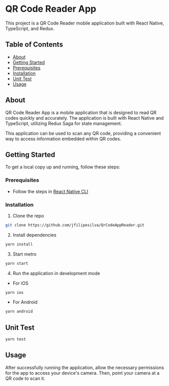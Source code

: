 # QR Code Reader App

This project is a QR Code Reader mobile application built with React Native, TypeScript, and Redux.

## Table of Contents

- [About](#about)
- [Getting Started](#getting-started)
- [Prerequisites](#prerequisites)
- [Installation](#installation)
- [Unit Test](#unit-test)
- [Usage](#usage)

## About

QR Code Reader App is a mobile application that is designed to read QR codes quickly and accurately. The application is built with React Native and TypeScript, utilizing Redux Saga for state management.

This application can be used to scan any QR code, providing a convenient way to access information embedded within QR codes.

## Getting Started

To get a local copy up and running, follow these steps:

### Prerequisites

- Follow the steps in [React Native CLI](https://reactnative.dev/docs/environment-setup)

### Installation

1. Clone the repo

```sh
git clone https://github.com/jfilipesilva/QrCodeAppReader.git
```

2. Install dependencies

```sh
yarn install
```

3. Start metro

```sh
yarn start
```

4. Run the application in development mode

- For iOS

```sh
yarn ios
```

- For Android

```sh
yarn android
```

## Unit Test

```sh
yarn test
```

## Usage

After successfully running the application, allow the necessary permissions for the app to access your device's camera. Then, point your camera at a QR code to scan it.
